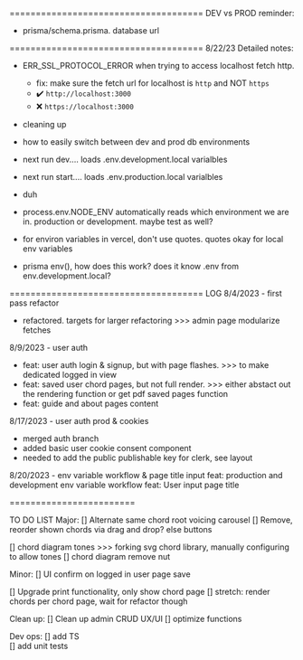 =====================================
DEV vs PROD reminder:

- prisma/schema.prisma. database url

=====================================
8/22/23
Detailed notes:

- ERR_SSL_PROTOCOL_ERROR when trying to access localhost fetch http.

  - fix: make sure the fetch url for localhost is `http` and NOT `https`
  - ✔️ `http://localhost:3000`
  - ❌ `https://localhost:3000`

- cleaning up

- how to easily switch between dev and prod db environments
- next run dev.... loads .env.development.local varialbles
- next run start.... loads .env.production.local varialbles
- duh
- process.env.NODE_ENV automatically reads which environment we are in. production or development. maybe test as well?

- for environ variables in vercel, don't use quotes. quotes okay for local env variables

- prisma env(), how does this work? does it know .env from env.development.local?

=====================================
LOG
8/4/2023 - first pass refactor

- refactored. targets for larger refactoring >>> admin page modularize fetches

8/9/2023 - user auth

- feat: user auth login & signup, but with page flashes. >>> to make dedicated logged in view
- feat: saved user chord pages, but not full render. >>> either abstact out the rendering function or get pdf saved pages function
- feat: guide and about pages content

8/17/2023 - user auth prod & cookies

- merged auth branch
- added basic user cookie consent component
- needed to add the public publishable key for clerk, see layout

8/20/2023 - env variable workflow & page title input
feat: production and development env variable workflow
feat: User input page title

========================

TO DO LIST
Major:
[] Alternate same chord root voicing carousel
[] Remove, reorder shown chords via drag and drop? else buttons

[] chord diagram tones >>> forking svg chord library, manually configuring to allow tones
[] chord diagram remove nut

Minor:
[] UI confirm on logged in user page save

[] Upgrade print functionality, only show chord page
[] stretch: render chords per chord page, wait for refactor though

Clean up:
[] Clean up admin CRUD UX/UI
[] optimize functions

Dev ops:
[] add TS  
[] add unit tests

